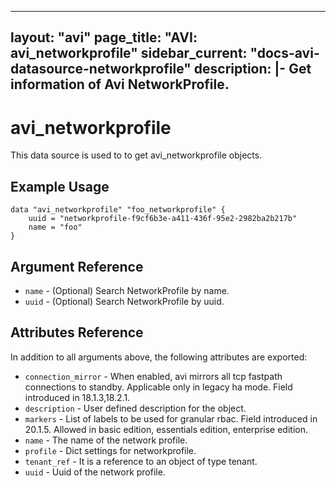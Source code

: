 <!--
    Copyright 2021 VMware, Inc.
    SPDX-License-Identifier: Mozilla Public License 2.0
-->
---
layout: "avi"
page_title: "AVI: avi_networkprofile"
sidebar_current: "docs-avi-datasource-networkprofile"
description: |-
  Get information of Avi NetworkProfile.
---

# avi_networkprofile

This data source is used to to get avi_networkprofile objects.

## Example Usage

```hcl
data "avi_networkprofile" "foo_networkprofile" {
    uuid = "networkprofile-f9cf6b3e-a411-436f-95e2-2982ba2b217b"
    name = "foo"
}
```

## Argument Reference

* `name` - (Optional) Search NetworkProfile by name.
* `uuid` - (Optional) Search NetworkProfile by uuid.

## Attributes Reference

In addition to all arguments above, the following attributes are exported:

* `connection_mirror` - When enabled, avi mirrors all tcp fastpath connections to standby. Applicable only in legacy ha mode. Field introduced in 18.1.3,18.2.1.
* `description` - User defined description for the object.
* `markers` - List of labels to be used for granular rbac. Field introduced in 20.1.5. Allowed in basic edition, essentials edition, enterprise edition.
* `name` - The name of the network profile.
* `profile` - Dict settings for networkprofile.
* `tenant_ref` - It is a reference to an object of type tenant.
* `uuid` - Uuid of the network profile.


